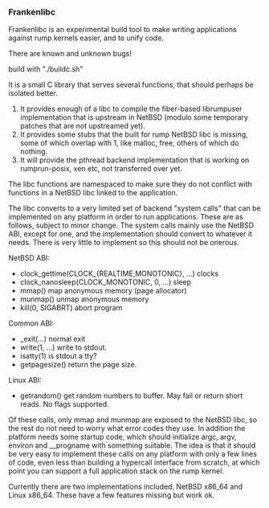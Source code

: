 ### Frankenlibc ###

Frankenlibc is an experimental build tool to make writing applications
against rump kernels easier, and to unify code.

There are known and unknown bugs!

build with "./buildc.sh"

It is a small C library that serves several functions, that should perhaps
be isolated better.

1. It provides enough of a libc to compile the fiber-based librumpuser
implementation that is upstream in NetBSD (modulo some temporary patches
that are not upstreamed yet).
2. It provides some stubs that the built for rump NetBSD libc is missing,
some of which overlap with 1, like malloc, free, others of which do nothing.
3. It will provide the pthread backend implementation that is working on
rumprun-posix, xen etc, not transferred over yet.

The libc functions are namespaced to make sure they do not conflict with
functions in a NetBSD libc linked to the application.

The libc converts to a very limited set of backend "system calls" that can
be implemented on any platform in order to run applications. These are as
follows, subject to minor change. The system calls mainly use the NetBSD ABI,
except for one, and the implementation should convert to whatever it needs.
There is very little to implement so this should not be onerous.

NetBSD ABI:
* clock\_gettime(CLOCK\_{REALTIME,MONOTONIC}, ...) clocks
* clock\_nanosleep(CLOCK\_MONOTONIC, 0, ...) sleep
* mmap() map anonymous memory (page allocator)
* munmap() unmap anonymous memory
* kill(0, SIGABRT) abort program

Common ABI:
* \_exit(...) normal exit
* write(1, ...) write to stdout.
* isatty(1) is stdout a tty?
* getpagesize() return the page size.

Linux ABI:
* getrandom() get random numbers to buffer. May fail or return short reads.
No flags supported.

Of these calls, only mmap and munmap are exposed to the NetBSD libc, so the
rest do not need to worry what error codes they use. In addition the platform
needs some startup code, which should initialize argc, argv, environ and
\_\_progname with something suitable. The idea is that it should be very easy
to implement these calls on any platform with only a few lines of code, even
less than building a hypercall interface from scratch, at which point you can
support a full application stack on the rump kernel.

Currently there are two implementations included, NetBSD x86\_64 and Linux
x86\_64. These have a few features missing but work ok.
